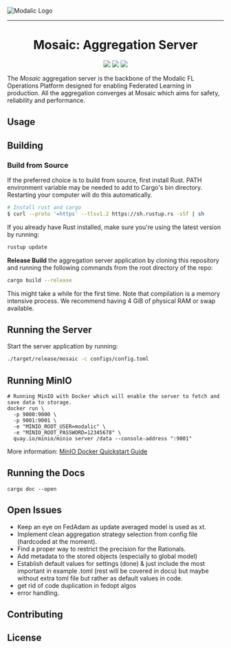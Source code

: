 ![Modalic Logo](https://github.com/modalic/mosaic/blob/main/public/mo-logo.png)

--------------------------------------------------------------------------------

<h1 align="center">
  <b>Mosaic: Aggregation Server</b><br>
</h1>

<p align="center">
    <a href="https://www.rust-lang.org/">
      <img src="https://img.shields.io/badge/Rust-1.62.1-2F54D1.svg" /></a>
    <a href="https://github.com/modalic/mosaic/blob/main/LICENSE">
      <img src="https://img.shields.io/badge/license-apache2-351c75.svg" /></a>
    <a href="https://github.com/modalic/mosaic/blob/main/CONTRIBUTING.md">
      <img src="https://img.shields.io/badge/PRs-welcome-6834D5.svg" /></a>
</p>

The *Mosaic* aggregation server is the backbone of the Modalic FL Operations Platform designed for enabling Federated Learning in production.
All the aggregation converges at Mosaic which aims for safety, reliability and performance.

## Usage

## Building

### Build from Source

If the preferred choice is to build from source, first install Rust. PATH environment variable may be needed to add to Cargo's bin directory. Restarting your computer will do this automatically.

```bash
# Install rust and cargo
$ curl --proto '=https' --tlsv1.2 https://sh.rustup.rs -sSf | sh
```

If you already have Rust installed, make sure you're using the latest version by running:

```bash
rustup update
```

**Release Build** the aggregation server application by cloning this repository and running the following commands from the root
directory of the repo:

```bash
cargo build --release
```

This might take a while for the first time. Note that compilation is a memory intensive process. We recommend having 4 GiB of physical RAM or swap available.

## Running the Server

Start the server application by running:
```bash
./target/release/mosaic -c configs/config.toml
```


## Running MinIO
```shell
# Running MinIO with Docker which will enable the server to fetch and save data to storage.
docker run \
  -p 9000:9000 \
  -p 9001:9001 \
  -e "MINIO_ROOT_USER=modalic" \
  -e "MINIO_ROOT_PASSWORD=12345678" \
  quay.io/minio/minio server /data --console-address ":9001"
```
More information: [MinIO Docker Quickstart Guide](https://docs.min.io/docs/minio-docker-quickstart-guide.html)

## Running the Docs
```shell
cargo doc --open
```

## Open Issues
- Keep an eye on FedAdam as update averaged model is used as xt.
- Implement clean aggregation strategy selection from config file (hardcoded at the moment).
- Find a proper way to restrict the precision for the Rationals.
- Add metadata to the stored objects (especially to global model)
- Establish default values for settings (done) & just include the most important in example .toml (rest will be covered in docu) but maybe without extra toml file but rather as default values in code.
- get rid of code duplication in fedopt algos
- error handling.

## Contributing

## License
